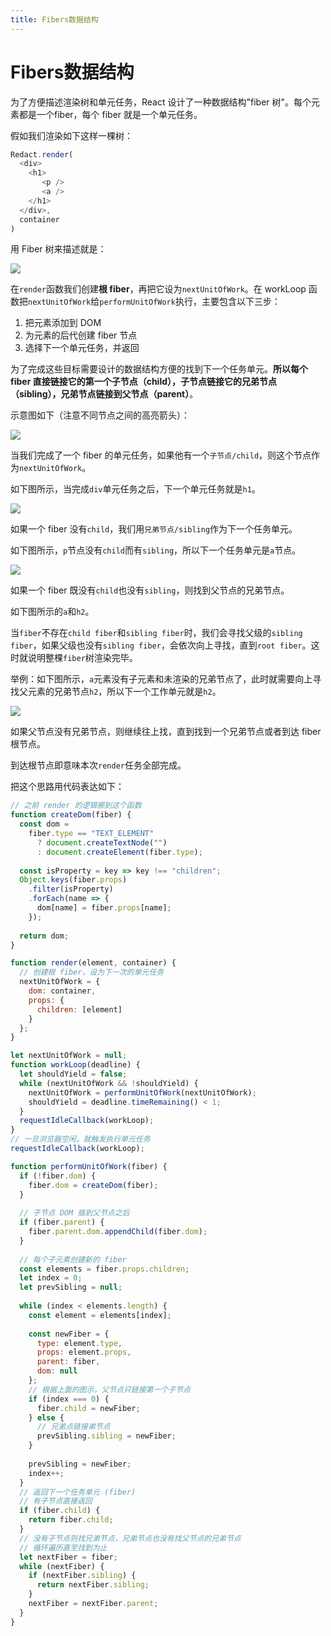 ```yaml
---
title: Fibers数据结构
---
```


# Fibers数据结构

为了方便描述渲染树和单元任务，React 设计了一种数据结构"fiber 树"。每个元素都是一个fiber，每个 fiber 就是一个单元任务。

假如我们渲染如下这样一棵树：

```js
Redact.render(
  <div>
    <h1>
       <p />
       <a />
    </h1>
  </div>,
  container
)
```

用 Fiber 树来描述就是：

![](https://raw.githubusercontent.com/yuhongjing/img-folder/master/img/20200413184111.png)

在`render`函数我们创建**根 fiber**，再把它设为`nextUnitOfWork`。在 workLoop 函数把`nextUnitOfWork`给`performUnitOfWork`执行，主要包含以下三步：

1. 把元素添加到 DOM
2. 为元素的后代创建 fiber 节点
3. 选择下一个单元任务，并返回

为了完成这些目标需要设计的数据结构方便的找到下一个任务单元。**所以每个 fiber 直接链接它的第一个子节点（child），子节点链接它的兄弟节点（sibling），兄弟节点链接到父节点（parent）**。

示意图如下（注意不同节点之间的高亮箭头）：

![](https://raw.githubusercontent.com/yuhongjing/img-folder/master/img/20200103143611.png)

当我们完成了一个 fiber 的单元任务，如果他有一个`子节点/child`，则这个节点作为`nextUnitOfWork`。

如下图所示，当完成`div`单元任务之后，下一个单元任务就是`h1`。

![](https://raw.githubusercontent.com/yuhongjing/img-folder/master/img/20200103144905.png)

如果一个 fiber 没有`child`，我们用`兄弟节点/sibling`作为下一个任务单元。

如下图所示，`p`节点没有`child`而有`sibling`，所以下一个任务单元是`a`节点。

![](https://raw.githubusercontent.com/yuhongjing/img-folder/master/img/20200103145713.png)

如果一个 fiber 既没有`child`也没有`sibling`，则找到父节点的兄弟节点。

如下图所示的`a`和`h2`。

当`fiber`不存在`child fiber`和`sibling fiber`时，我们会寻找父级的`sibling fiber`，如果父级也没有`sibling fiber`，会依次向上寻找，直到`root fiber`。这时就说明整棵`fiber`树渲染完毕。

举例：如下图所示，`a`元素没有子元素和未渲染的兄弟节点了，此时就需要向上寻找父元素的兄弟节点`h2`，所以下一个工作单元就是`h2`。

![](https://raw.githubusercontent.com/yuhongjing/img-folder/master/img/20200103151837.png)

如果父节点没有兄弟节点，则继续往上找，直到找到一个兄弟节点或者到达 fiber 根节点。

到达根节点即意味本次`render`任务全部完成。

把这个思路用代码表达如下：

```js
// 之前 render 的逻辑挪到这个函数
function createDom(fiber) {
  const dom =
    fiber.type == "TEXT_ELEMENT"
      ? document.createTextNode("")
      : document.createElement(fiber.type);
  
  const isProperty = key => key !== "children";
  Object.keys(fiber.props)
    .filter(isProperty)
    .forEach(name => {
      dom[name] = fiber.props[name];
    });
  
  return dom;
}

function render(element, container) {
  // 创建根 fiber，设为下一次的单元任务
  nextUnitOfWork = {
    dom: container,
    props: {
      children: [element]
    }
  };
}

let nextUnitOfWork = null;
function workLoop(deadline) {
  let shouldYield = false;
  while (nextUnitOfWork && !shouldYield) {
    nextUnitOfWork = performUnitOfWork(nextUnitOfWork);
    shouldYield = deadline.timeRemaining() < 1;
  }
  requestIdleCallback(workLoop);
}
// 一旦浏览器空闲，就触发执行单元任务
requestIdleCallback(workLoop);

function performUnitOfWork(fiber) {
  if (!fiber.dom) {
    fiber.dom = createDom(fiber);
  }
  
  // 子节点 DOM 插到父节点之后
  if (fiber.parent) {
    fiber.parent.dom.appendChild(fiber.dom);
  }
  
  // 每个子元素创建新的 fiber
  const elements = fiber.props.children;
  let index = 0;
  let prevSibling = null;
  
  while (index < elements.length) {
    const element = elements[index];
    
    const newFiber = {
      type: element.type,
      props: element.props,
      parent: fiber,
      dom: null
    };
    // 根据上面的图示，父节点只链接第一个子节点
    if (index === 0) {
      fiber.child = newFiber;
    } else {
      // 兄弟点链接弟节点
      prevSibling.sibling = newFiber;
    }
    
    prevSibling = newFiber;
    index++;
  }
  // 返回下一个任务单元 (fiber)
  // 有子节点直接返回
  if (fiber.child) {
    return fiber.child;
  }
  // 没有子节点则找兄弟节点，兄弟节点也没有找父节点的兄弟节点
  // 循环遍历直至找到为止
  let nextFiber = fiber;
  while (nextFiber) {
    if (nextFiber.sibling) {
      return nextFiber.sibling;
    }
    nextFiber = nextFiber.parent;
  }
}
```